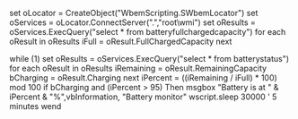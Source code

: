 set oLocator = CreateObject("WbemScripting.SWbemLocator")
set oServices = oLocator.ConnectServer(".","root\wmi")
set oResults = oServices.ExecQuery("select * from batteryfullchargedcapacity")
for each oResult in oResults
   iFull = oResult.FullChargedCapacity
next

while (1)
  set oResults = oServices.ExecQuery("select * from batterystatus")
  for each oResult in oResults
    iRemaining = oResult.RemainingCapacity
    bCharging = oResult.Charging
  next
  iPercent = ((iRemaining / iFull) * 100) mod 100
  if bCharging and (iPercent > 95) Then msgbox "Battery is at " & iPercent & "%",vbInformation, "Battery monitor"
  wscript.sleep 30000 ' 5 minutes
wend